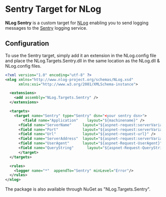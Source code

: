 Sentry Target for NLog
======================

**NLog Sentry** is a custom target for [NLog](http://nlog-project.org/) enabling you to send logging messages to the [Sentry](http://getsentry.com) logging service.

## Configuration

To use the Sentry target, simply add it an extension in the NLog.config file and place the NLog.Targets.Sentry.dll in the same location as the NLog.dll & NLog.config files.

```xml
<?xml version="1.0" encoding="utf-8" ?>
<nlog xmlns="http://www.nlog-project.org/schemas/NLog.xsd"
      xmlns:xsi="http://www.w3.org/2001/XMLSchema-instance">

  <extensions>
    <add assembly="NLog.Targets.Sentry" />
  </extensions>

  <targets>
    <target name="Sentry" type="Sentry" dsn="<your sentry dsn>">
        <field name="Application"    layout="${machinename}" />
      <field name="ServerName"     layout="${aspnet-request:serverVariable=SERVER_NAME}" />
      <field name="Port"           layout="${aspnet-request:serverVariable=SERVER_PORT}" />
      <field name="Url"            layout="${aspnet-request-url}" />
      <field name="ServerAddress"  layout="${aspnet-request:serverVariable=LOCAL_ADDR}" />
      <field name="UserAgent"      layout="${aspnet-Request-UserAgent}" />
      <field name="QueryString"      layout="${aspnet-Request-QueryString} " />
      </target>
  </targets>

  <rules>
    <logger name="*"  appendTo="Sentry" minLevel="Error"/>
  </rules>
</nlog>
```
The package is also available through NuGet as "NLog.Targets.Sentry".
